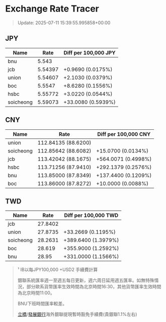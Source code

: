 # Exchange Rate Tracer

> Update: 2025-07-11 15:39:55.995858+00:00

## JPY

| Name      |    Rate | Diff per 100,000 JPY   |
|-----------|---------|------------------------|
| bnu       | 5.543   |                        |
| jcb       | 5.54397 | +0.9690 (0.0175%)      |
| union     | 5.54607 | +2.1030 (0.0379%)      |
| boc       | 5.5547  | +8.6280 (0.1556%)      |
| hsbc      | 5.55772 | +3.0220 (0.0544%)      |
| soicheong | 5.59073 | +33.0080 (0.5939%)     |

## CNY

| Name      | Rate                | Diff per 100,000 CNY   |
|-----------|---------------------|------------------------|
| union     | 112.84135	(88.6200) |                        |
| soicheong | 112.85642	(88.6082) | +15.0700 (0.0134%)     |
| jcb       | 113.42042	(88.1675) | +564.0071 (0.4998%)    |
| hsbc      | 113.71256	(87.9410) | +292.1379 (0.2576%)    |
| bnu       | 113.85000	(87.8349) | +137.4400 (0.1209%)    |
| boc       | 113.86000	(87.8272) | +10.0000 (0.0088%)     |

## TWD

| Name      |    Rate | Diff per 100,000 TWD   |
|-----------|---------|------------------------|
| jcb       | 27.8402 |                        |
| union     | 27.8735 | +33.2669 (0.1195%)     |
| soicheong | 28.2631 | +389.6400 (1.3979%)    |
| boc       | 28.619  | +355.9000 (1.2592%)    |
| bnu       | 28.95   | +331.0000 (1.1566%)    |


> ¹ IB以每JPY100,000 +USD2 手續費計算
>
> 銀聯系統匯率週一至週五每日更新，週六周日延用週五匯率。如無特殊情況，部分歐系貨幣匯率生效時間為北京時間16:30，其他貨幣匯率生效時間為北京時間11:00。
>
> BNU下班時間匯率較差。
>
> [立橋](https://www.wlbank.com.mo/uploads/ueditor/file/20181211/1544536513900230.pdf)/[發展銀行](https://www.mdb.com.mo/Service_Charges_20230728.pdf)海外銀聯提現暫時豁免手續費(貴銀聯1.1%左右)

